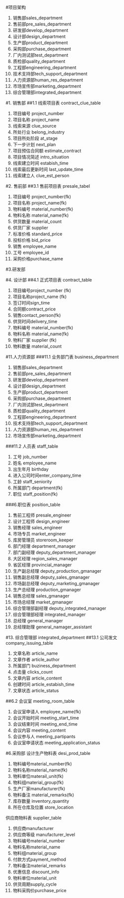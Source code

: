#项目架构
1. 销售部sales_department
2. 售前部pre_sales_department
3. 研发部develop_department
4. 设计部design_department
5. 生产部product_department
6. 采购部purchase_department
7. 厂内测试部test_department
8. 质检部quality_department
9. 工程部engineering_department
10. 技术支持部tech_support_department
11. 人力资源部human_res_department
12. 市场宣传部marketing_department
13. 综合管理部integrated_department

#1. 销售部
##1.1 线索项目表 contract_clue_table
1. 项目编号 project_number
2. 项目名称 project_name
3. 线索来源 clue_source
4. 所处行业 belong_industry
5. 项目所处阶段 at_stage
6. 下一步计划 next_plan
7. 项目预估合同额 estimate_contract
8. 项目情况简述 intro_situation
9. 线索建立时间 estabish_time
10. 线索最后更新时间 last_update_time
11. 线索建立人 clue_est_person

#2. 售前部
##3.1 售前项目表 presale_tabel
1. 项目编号 project_number(fk)
2. 项目名称 project_name(fk)
3. 物料编号 material_number(fk)
4. 物料名称 material_name(fk)
5. 供货数量 material_count
6. 供货厂家 supplier
7. 标准价格 standard_price
8. 投标价格 bid_price
9. 销售 employee_name
10. 工号 employee_id
11. 采购价格purchase_name 

#3.研发部

#4. 设计部
##4.1 正式项目表 contract_table
1. 项目编号project_number (fk)
2. 项目名称project_name (fk)
3. 签订时间sign_time
4. 合同额contract_price
5. 销售contact_person(fk)
6. 供货时间delivery_time
7. 物料编号 material_number(fk)
8. 物料名称 material_name(fk)
9. 物料厂家 supplier (fk)
10. 物料数量 material_count

#11.人力资源部
###11.1 业务部门表 business_department
1. 销售部sales_department
2. 售前部pre_sales_department
3. 研发部develop_department
4. 设计部design_department
5. 生产部product_department
6. 采购部purchase_department
7. 厂内测试部test_department
8. 质检部quality_department
9. 工程部engineering_department
10. 技术支持部tech_support_department
11. 人力资源部human_res_department
12. 市场宣传部marketing_department

###11.2 人员表 staff_table
1. 工号 job_number
2. 姓名 employee_name
3. 出生年月 birthday
4. 进入公司时间enter_company_time
5. 工龄 staff_seniority
6. 所属部门 department(fk)
7. 职位 staff_position(fk)

###6.职位表 position_table
1. 售前工程师 presale_engineer
2. 设计工程师 design_engineer
3. 销售经理 sales_engineer
4. 市场专员 market_engineer
5. 库房管理员 storeroom_keeper
6. 部门经理 department_manager
7. 部门副经理 deputy_department_manager
8. 大区经理 region_sales_manager
9. 省区经理 provincial_manager
10. 生产副总经理 deputy_production_gmanager
11. 销售副总经理 deputy_sales_gmanager
12. 市场副总经理 deputy_marketing_gmanager
13. 生产总经理 production_gmanager
14. 销售总经理 sales_gmanager
15. 市场总经理 market_gmanager
16. 综合管理部副经理 deputy_integrated_manager
17. 综合管理部经理 integrated_manager
16. 总经理 general_manager
17. 总经理助理 general_namager_assistant




#13. 综合管理部 integrated_department
##13.1 公司发文 company_issuing_table
1. 文章名称 article_name
2. 文章作者 article_author
3. 所属部门 buziness_department
4. 点击量 clicks_count
5. 文章内容 article_content
6. 创建时间 article_estabish_time
7. 文章状态 article_status

##6.2 会议室 meeting_room_table
1. 会议室申请人 employee_name(fk)
2. 会议开始时间 meeting_start_time
3. 会议结束时间 meeting_end_time
4. 会议内容 meeting_content
5. 会议参与人 meeting_partipants
6. 会议室申请状态 meeting_application_status

#6.采购部
设计生产物料表 desi_prod_table
1. 物料编号material_number(fk)
2. 物料名称material_name(fk)
3. 物料单位materail_unit(fk)
4. 物料组material_group(fk)
5. 生产厂家manufacturer(fk)
6. 物料备注 material_remarks(fk)
7. 库存数量 inventory_quantity
8. 所在仓库及位置 store_location


供应商物料表 supplier_table
1. 供应商manufacturer
2. 供应商等级 manufacturer_level 
3. 物料编号material_number
4. 物料名称material_name
5. 物料组material_group
6. 付款方式payment_method
7. 物料备注material_remarks
8. 优惠信息 discount_info
9. 物料单位material_unit
10. 供货周期supply_cycle
11. 物料采购价purchase_price
